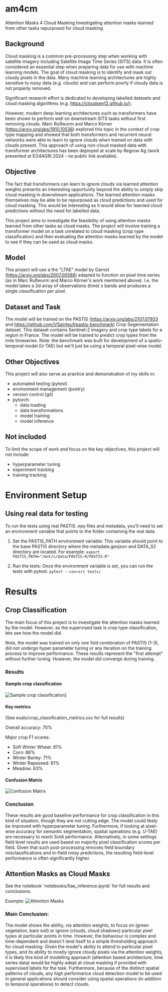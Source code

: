 # am4cm
Attention Masks 4 Cloud Masking
Investigating attention masks learned from other tasks repurposed for cloud masking

## Background
Cloud masking is a common pre-processing step when working with satellite imagery including Satellite Image Time Series (SITS) data. It is often considered an essential step when preparing data for use with machine learning models. The goal of cloud masking is to identify and mask out cloudy pixels in the data. Many machine learning architectures are highly sensitive to noisy data (e.g. clouds) and can perform poorly if cloudy data is not properly removed.

Significant research effort is dedicated to developing labelled datasets and cloud masking algorithms (e.g. https://cloudsen12.github.io/).

However, modern deep learning architectures such as transformers have been shown to perform well on downstream SITS tasks without first removing clouds. Marc Rußwurm and Marco Körner  (https://arxiv.org/abs/1910.10536) explored this topic in the context of crop type mapping and showed that both transformers and recurrent neural networks were able to learn to ignore clouds when trained on data with clouds present. This approach of using non-cloud masked data with transformer architectures has been deployed at scale by Regrow Ag (work presented at EO4AGRI 2024 - no public link available).

## Objective
The fact that transformers can learn to ignore clouds via learned attention weights presents an interesting opportunity beyond the ability to simply skip cloud masking in downstream applications. The learned attention masks themselves may be able to be repurposed as cloud predictions and used for cloud masking. This would be interesting as it would allow for learned cloud predictions without the need for labelled data.

This project aims to investigate the feasibility of using attention masks learned from other tasks as cloud masks. The project will involve training a transformer model on a task unrelated to cloud masking (crop type classification) and then evaluating the attention masks learned by the model to see if they can be used as cloud masks.

## Model
This project will use a the "LTAE" model by Garnot (https://arxiv.org/abs/2007.00586) adapted to function on pixel time series (as in Marc Rußwurm and Marco Körner's work mentioned above). I.e. the model takes a 2d array of observations (time) x bands and produces a single classification per pixel.

## Dataset and Task
The model will be trained on the PASTIS (https://arxiv.org/abs/2107.07933 and https://github.com/VSainteuf/pastis-benchmark) Crop Segementation dataset. This dataset contains Sentinel-2 imagery and crop type labels for a region in France. The model will be trained to predict crop types from the imte timeseries. Note: the benchmark was built for development of a spatio-temporal model (U-TAE) but we'll just be using a temporal pixel-wise model.

## Other Objectives
This project will also serve as practice and demonstration of my skills in:
* automated testing (pytest)
* environment management (poetry)
* version control (git)
* pytorch:
    * data loading
    * data transformations
    * model training
    * model inference

## Not included
To limit the scope of work and focus on the key objectives, this project will not include:
* hyperparameter tuning
* experiment tracking
* training tracking


# Environment Setup
## Using real data for testing
To run the tests using real PASTIS .npy files and metadata, you'll need to set an environment variable that points to the folder containing the real data.

1. Set the PASTIS_PATH environment variable:
This variable should point to the base PASTIS directory where the metadata.geojson and DATA_S2 directory are located. For example:
`export PASTIS_PATH="/mnt/c/data/PASTIS-R/PASTIS-R"`

2. Run the tests: Once the environment variable is set, you can run the tests with pytest:
`pytest --cov=src tests/`


# Results
## Crop Classification
The main focus of this project is to investigate the attention masks learned by the model. However, as the supervised task is crop type classification, lets see how the model did.

Note, the model was trained on only one fold combination of PASTIS (1-3), did not undergo hyper parameter tuning or any iteration on the training process to improve performance. These results represent the "first attempt" without further tuning. However, the model did converge during training.

### Results
#### Sample crop classification
![Sample crop classification](/evals/sample_classification.png)]

#### Key metrics 
(See evals/crop_classification_metrics.csv for full results)

Overall accuracy: 70%

Major crop F1 scores:
* Soft Winter Wheat: 81%
* Corn: 86%
* Winter Barley: 71%
* Winter Rapeseed: 81%
* Meadow: 63%

#### Confusion Matrix
![Confusion Matrix](/evals/TEST_best_model_ltae_confusion_matrix_true.png)

### Conclusion
These results are good baseline performance for crop classification in this kind of situation, though they are not cutting edge. The model could likely be improved with hyperparameter tuning. Furthermore, if looking at pixel-wise accuracy for semantic segmentation, spatial operations (e.g. U-TAE) are necessary to reach SotA performance. Alternatively, in some settings field level results are used based on majority pixel classification scores per field. Given that such post-processing removes field boundary misclassifications and in-field noisy predictions, the resulting field-level performance is often significantly higher.

## Attention Masks as Cloud Masks
See the notebook 'notebooks/ltae_inference.ipynb' for full results and conclusions.

Example:
![Attention Masks](/evals/example_att_map.png)

### Main Conclusion:
The model shows the ability, via attention weights, to focus on (green vegetation, bare soil) or ignore (clouds, cloud shadows) particular pixel types at particular points in time. However, the behaviour is complex and time-dependent and doesn't lend itself to a simple thresholding approach for cloud masking. Given the model's ability to attend to particular pixel types, and its ability to mostly ignore cloudy pixels via the attention weights, it is likely this kind of modelling approach (attention based architecture, time series data) would be highly adept at cloud masking if provided with supervised labels for the task. Furthermore, because of the distinct spatial patterns of clouds, any high performance cloud detection model to be used in general applications should consider using spatial operations (in addition to temporal operations) to detect clouds.
